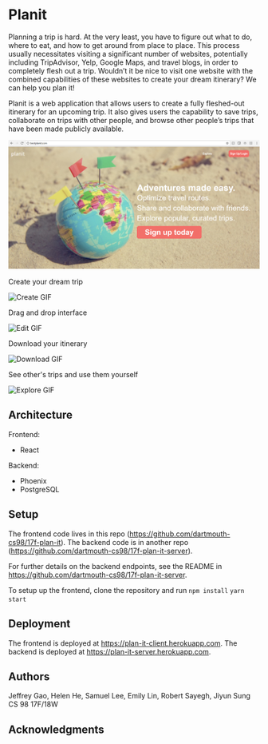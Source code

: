 # Planit

Planning a trip is hard. At the very least, you have to figure out what to do, where to eat, and how to get around from place to place. This process usually necessitates visiting a significant number of websites, potentially including TripAdvisor, Yelp, Google Maps, and travel blogs, in order to completely flesh out a trip. Wouldn’t it be nice to visit one website with the combined capabilities of these websites to create your dream itinerary? We can help you plan it!

Planit is a web application that allows users to create a fully fleshed-out itinerary for an upcoming trip. It also gives users the capability to save trips, collaborate on trips with other people, and browse other people’s trips that have been made publicly available.

![Team Photo](https://github.com/dartmouth-cs98/17f-plan-it/raw/master/misc/landing_page.png)

Create your dream trip

![Create GIF](https://media.giphy.com/media/THWNbfSJHiWYXoRYQH/giphy.gif)

Drag and drop interface

![Edit GIF](https://media.giphy.com/media/l1X2gDCJNhtakPOOjp/giphy.gif)

Download your itinerary

![Download GIF](https://media.giphy.com/media/3JPcusY60Jg7plR0ni/giphy.gif)

See other's trips and use them yourself

![Explore GIF](https://media.giphy.com/media/cIMMLeKR4GbJOnSuxf/giphy.gif)

## Architecture

Frontend:
* React

Backend:
* Phoenix
* PostgreSQL

## Setup

The frontend code lives in this repo (https://github.com/dartmouth-cs98/17f-plan-it). The backend code is in another repo (https://github.com/dartmouth-cs98/17f-plan-it-server).

For further details on the backend endpoints, see the README in https://github.com/dartmouth-cs98/17f-plan-it-server.

To setup up the frontend, clone the repository and run `npm install` `yarn start`

## Deployment

The frontend is deployed at https://plan-it-client.herokuapp.com. The backend is deployed at https://plan-it-server.herokuapp.com.

## Authors

Jeffrey Gao, Helen He, Samuel Lee, Emily Lin, Robert Sayegh, Jiyun Sung  
CS 98 17F/18W

## Acknowledgments